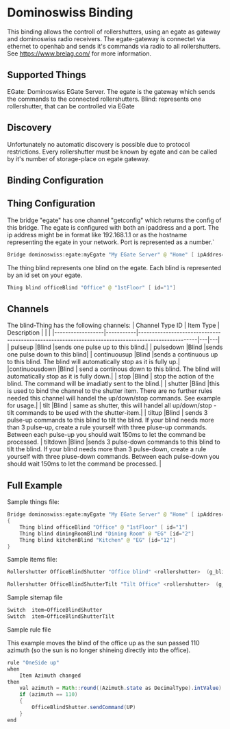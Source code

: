 # Dominoswiss Binding

This binding allows the controll of rollershutters, using an egate as gateway and dominoswiss radio receivers. The egate-gateway is connectet via ethernet to openhab and sends it's commands via radio to all rollershutters. See https://www.brelag.com/ for more information.

## Supported Things

EGate: Dominoswiss EGate Server. The egate is the gateway which sends the commands to the connected rollershutters. 
Blind: represents one rollershutter, that can be controlled via EGate

## Discovery

Unfortunately no automatic discovery is possible due to protocol restrictions. Every rollershutter must be known by egate and can be called by it's number of storage-place on egate gateway.

## Binding Configuration


## Thing Configuration

The bridge "egate" has one channel "getconfig" which returns the config of this bridge. 
The egate is configured with both an ipaddress and a port. The ip address might be in format like 192.168.1.1 or as the hostname representing the egate in your network.  Port is represented as a number.`

```java
Bridge dominoswiss:egate:myEgate "My EGate Server" @ "Home" [ ipAddres="localhost", port="5700" ]
```


The thing blind represents one blind on the egate. Each blind is represented by an id set on your egate.
  
```java 
Thing blind officeBlind "Office" @ "1stFloor" [ id="1"]
```

## Channels

The blind-Thing has the following channels:
| Channel Type ID  | Item Type | Description                                                                                       |   |   |
|------------------|-----------|---------------------------------------------------------------------------------------------------|---|---|
| pulseup            |Blind      |sends one pulse up to this blind.|
| pulsedown          |Blind      |sends one pulse down to this blind|
| continuousup       |Blind      |sends a continuous up to this blind. The blind will automatically stop as it is fully up.|
|continuousdown      |Blind      | send a continous down to this blind. The blind will automatically stop as it is fully down.|
| stop               |Blind      | stop the action of the blind. The command will be imadiatly sent to the blind.|
| shutter            |Blind      |this is used to bind the channel to the shutter item. There are no further rules needed this channel will handel the up/down/stop commands. See example for usage.|
| tilt               |Blind      | same as shutter, this will handel all up/down/stop - tilt commands to be used with the shutter-item.| 
| tiltup             |Blind      | sends 3 pulse-up commands to this blind to tilt the blind. If your blind needs more than 3 pulse-up, create a rule yourself with three pluse-up commands. Between each pulse-up you should wait 150ms to let the command be processed. 
| tiltdown           |Blind      |sends 3 pulse-down commands to this blind to tilt the blind. If your blind needs more than 3 pulse-down, create a rule yourself with three pluse-down commands. Between each pulse-down you should wait 150ms to let the command be processed. |

## Full Example

Sample things file:

``` java
Bridge dominoswiss:egate:myEgate "My EGate Server" @ "Home" [ ipAddres="localhost", port="5500" ]
{
    Thing blind officeBlind "Office" @ "1stFloor" [ id="1"]
    Thing blind diningRoomBlind "Dining Room" @ "EG" [id="2"]
    Thing blind kitchenBlind "Kitchen" @ "EG" [id="12"]
}
```


Sample items file:

``` java
Rollershutter OfficeBlindShutter "Office blind" <rollershutter>  (g_blinds) { channel="dominoswiss:blind:myEgate:officeBlind:shutter"}

Rollershutter OfficeBlindShutterTilt "Tilt Office" <rollershutter>  (g_blinds_tilt) { channel="dominoswiss:blind:myEgate:bueroBlind:tilt"}


```

Sample sitemap file

``` java
Switch  item=OfficeBlindShutter
Switch  item=OfficeBlindShutterTilt
```


Sample rule file

This example moves the blind of the office up as the sun passed 110 azimuth (so the sun is no longer shineing directly into the office).

```java
rule "OneSide up"
when 
    Item Azimuth changed 
then 
    val azimuth = Math::round((Azimuth.state as DecimalType).intValue)
    if (azimuth == 110)
    {
        OfficeBlindShutter.sendCommand(UP)
    }
end

```